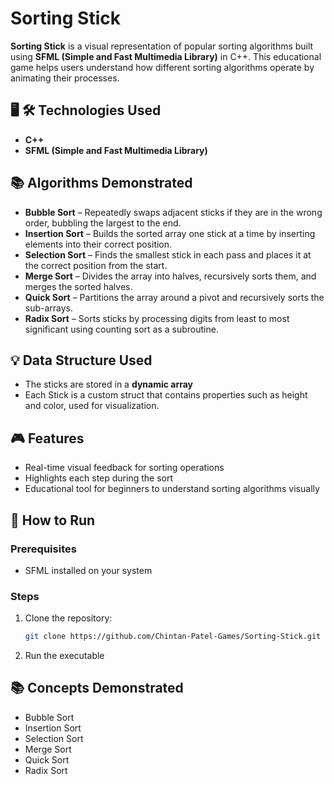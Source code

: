 # Sorting Stick

**Sorting Stick** is a visual representation of popular sorting algorithms built using **SFML (Simple and Fast Multimedia Library)** in C++. This educational game helps users understand how different sorting algorithms operate by animating their processes.

## 🖥️ 🛠️ Technologies Used

- **C++**
- **SFML (Simple and Fast Multimedia Library)**

## 📚 Algorithms Demonstrated

- **Bubble Sort** – Repeatedly swaps adjacent sticks if they are in the wrong order, bubbling the largest to the end.
- **Insertion Sort** – Builds the sorted array one stick at a time by inserting elements into their correct position.
- **Selection Sort** – Finds the smallest stick in each pass and places it at the correct position from the start.
- **Merge Sort** – Divides the array into halves, recursively sorts them, and merges the sorted halves.
- **Quick Sort** – Partitions the array around a pivot and recursively sorts the sub-arrays.
- **Radix Sort** – Sorts sticks by processing digits from least to most significant using counting sort as a subroutine.

## 💡 Data Structure Used

- The sticks are stored in a **dynamic array**
- Each Stick is a custom struct that contains properties such as height and color, used for visualization.

## 🎮 Features

- Real-time visual feedback for sorting operations
- Highlights each step during the sort
- Educational tool for beginners to understand sorting algorithms visually

## 🚀 How to Run

  ### Prerequisites

  - SFML installed on your system

  ### Steps

  1. Clone the repository:
      ```bash
      git clone https://github.com/Chintan-Patel-Games/Sorting-Stick.git
      ```
      
  2. Run the executable

## 📚 Concepts Demonstrated

- Bubble Sort
- Insertion Sort
- Selection Sort
- Merge Sort
- Quick Sort
- Radix Sort

